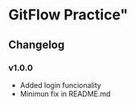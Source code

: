 # GitFlow Practice"

## Changelog

### v1.0.0 
- Added login funcionality 
- Minimun fix in README.md